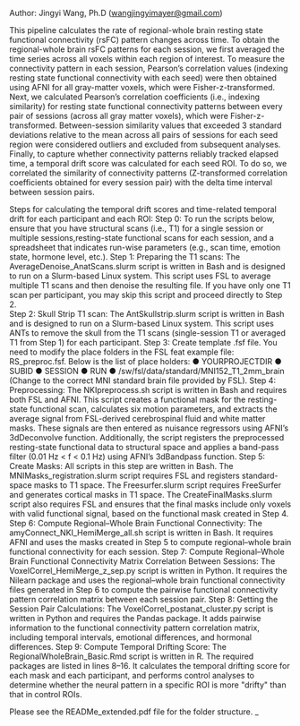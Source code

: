Author: Jingyi Wang, Ph.D (wangjingyimayer@gmail.com)

This pipeline calculates the rate of regional-whole brain resting state functional connectivity (rsFC) pattern changes across time. To obtain the regional-whole brain rsFC patterns for each session, we first averaged the time series across all voxels within each region of interest. To measure the connectivity pattern in each session, Pearson’s correlation values (indexing resting state functional connectivity with each seed) were then obtained using AFNI for all gray-matter voxels, which were Fisher-z-transformed. Next, we calculated Pearson’s correlation coefficients (i.e., indexing similarity) for resting state functional connectivity patterns between every pair of sessions (across all gray matter voxels), which were Fisher-z-transformed. Between-session similarity values that exceeded 3 standard deviations relative to the mean across all pairs of sessions for each seed region were considered outliers and excluded from subsequent analyses. Finally, to capture whether connectivity patterns reliably tracked elapsed time, a temporal drift score was calculated for each seed ROI. To do so, we correlated the similarity of connectivity patterns (Z-transformed correlation coefficients obtained for every session pair) with the delta time interval between session pairs.

Steps for calculating the temporal drift scores and time-related temporal drift for each participant and each ROI: 
Step 0: To run the scripts below, ensure that you have structural scans (i.e., T1) for a single session or multiple sessions,resting-state functional scans for each session, and a spreadsheet that indicates run-wise parameters (e.g., scan time, emotion state, hormone level, etc.).
Step 1: Preparing  the T1 scans: The AverageDenoise_AnatScans.slurm script is written in Bash and is designed to run on a Slurm-based Linux system. This script uses FSL to average multiple T1 scans and then denoise the resulting file. If you have only one T1 scan per participant, you may skip this script and proceed directly to Step 2.  
Step 2: Skull Strip T1 scan: The AntSkullstrip.slurm script is written in Bash and is designed to run on a Slurm-based Linux system. This script uses ANTs to remove the skull from the T1 scans (single-session T1 or averaged T1 from Step 1) for each participant. 
Step 3: Create  template .fsf file. You need to modify the place folders in the FSL feat example file: RS_preproc.fsf. Below is the list of place holders: 
●	YOURPROJECTDIR
●	SUBID
●	SESSION
●	RUN
●	/sw/fsl/data/standard/MNI152_T1_2mm_brain (Change to the correct MNI standard brain file provided by FSL).
Step 4: Preprocessing: The NKIpreprocess.sh script is written in Bash and requires both FSL and AFNI. This script creates a functional mask for the resting-state functional scan, calculates six motion parameters, and extracts the average signal from FSL-derived cerebrospinal fluid and white matter masks. These signals are then entered as nuisance regressors using AFNI’s 3dDeconvolve function. Additionally, the script registers the preprocessed resting-state functional data to structural space and applies a band-pass filter (0.01 Hz < f < 0.1 Hz) using AFNI’s 3dBandpass function. 
Step 5: Create Masks: All scripts in this step are written in Bash. The MNIMasks_registration.slurm script requires FSL and registers standard-space masks to T1 space. The Freesurfer.slurm script requires FreeSurfer and generates cortical masks in T1 space. The CreateFinalMasks.slurm script also requires FSL and ensures that the final masks include only voxels with valid functional signal, based on the functional mask created in Step 4.
Step 6: Compute Regional–Whole Brain Functional Connectivity: The amyConnect_NKI_HemiMerge_all.sh script is written in Bash. It requires AFNI and uses the masks created in Step 5 to compute regional–whole brain functional connectivity for each session. 
Step 7: Compute Regional–Whole Brain Functional Connectivity Matrix Correlation Between Sessions: The VoxelCorrel_HemiMerge_z_sep.py script is written in Python. It requires the Nilearn package and uses the regional–whole brain functional connectivity files generated in Step 6 to compute the pairwise functional connectivity pattern correlation matrix between each session pair.
Step 8: Getting the Session Pair Calculations: The VoxelCorrel_postanat_cluster.py script is written in Python and requires the Pandas package. It adds pairwise information to the functional connectivity pattern correlation matrix, including temporal intervals, emotional differences, and hormonal differences.
Step 9: Compute Temporal Drifting Score: The RegionalWholeBrain_Basic.Rmd script is written in R. The required packages are listed in lines 8–16. It calculates the temporal drifting score for each mask and each participant, and performs control analyses to determine whether the neural pattern in a specific ROI is more "drifty" than that in control ROIs. 


Please see the READMe_extended.pdf file for the folder structure. _